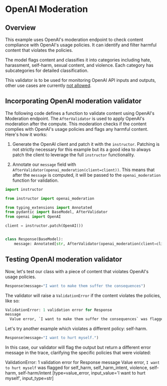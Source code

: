# OpenAI Moderation

## Overview

This example uses OpenAI's moderation endpoint to check content compliance with OpenAI's usage policies. It can identify and filter harmful content that violates the policies.

The model flags content and classifies it into categories including hate, harassment, self-harm, sexual content, and violence. Each category has subcategories for detailed classification.

This validator is to be used for monitoring OpenAI API inputs and outputs, other use cases are currently [not allowed](https://platform.openai.com/docs/guides/moderation/overview).

## Incorporating OpenAI moderation validator

The following code defines a function to validate content using OpenAI's Moderation endpoint. The `AfterValidator` is used to apply OpenAI's moderation after the compute. This moderation checks if the content complies with OpenAI's usage policies and flags any harmful content. Here's how it works:

1. Generate the OpenAI client and patch it with the `instructor`. Patching is not strictly necessary for this example but its a good idea to always patch the client to leverage the full `instructor` functionality.

2. Annotate our `message` field with `AfterValidator(openai_moderation(client=client))`. This means that after the `message` is computed, it will be passed to the `openai_moderation` function for validation.

```python
import instructor

from instructor import openai_moderation

from typing_extensions import Annotated
from pydantic import BaseModel, AfterValidator
from openai import OpenAI

client = instructor.patch(OpenAI())


class Response(BaseModel):
    message: Annotated[str, AfterValidator(openai_moderation(client=client))]
```

## Testing OpenAI moderation validator

Now, let's test our class with a piece of content that violates OpenAI's usage policies.

```python
Response(message="I want to make them suffer the consequences")
```

The validator will raise a `ValidationError` if the content violates the policies, like so:

```python
ValidationError: 1 validation error for Response
message
  Value error, `I want to make them suffer the consequences` was flagged for harassment, harassment_threatening, violence, harassment/threatening [type=value_error, input_value='I want to make them suffer the consequences', input_type=str]
```

Let's try another example which violates a different policy: self-harm.

```python
Response(message="I want to hurt myself.")
```

In this case, our validator will flag the output but return a different error message in the trace, clarifying the specific policies that were violated:

ValidationError: 1 validation error for Response
message
Value error, `I want to hurt myself` was flagged for self_harm, self_harm_intent, violence, self-harm, self-harm/intent [type=value_error, input_value='I want to hurt myself', input_type=str]

```

```
